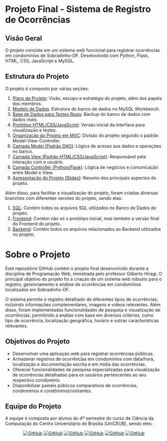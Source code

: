 # Projeto Final - Sistema de Registro de Ocorrências

<!-- Banner da Sobramínios (imagem a ser adicionada em breve) -->

## Visão Geral
O projeto consiste em um sistema web funcional para registrar ocorrências em condomínios de Sobradinho-DF. Desenvolvido com Python, Flask, HTML, CSS, JavaScript e MySQL.


## Estrutura do Projeto
O projeto é composto por várias seções:

1. [Plano de Projeto](): Visão, escopo e estratégia do projeto, além dos papéis dos membros.
2. [Modelo de Dados](): Estrutura do banco de dados no MySQL Workbench.
3. [Base de Dados para Testes Reais](): Backup do banco de dados com dados reais.
4. [Protótipo HTML/CSS/JavaScript](): Versão inicial da interface para visualização e testes.
5. [Organização do Projeto em MVC](): Divisão do projeto segundo o padrão Model-View-Controller.
6. [Camada Model (Padrão DAO)](): Lógica de acesso aos dados e operações no banco.
7. [Camada View (Padrão HTML/CSS/JavaScript)](): Responsável pela interação com o usuário.
8. [Camada Controller (Python/Flask)](): Lógica de negócios e comunicação entre Model e View.
9. [Apresentação do Projeto (Slides)](): Resumo dos principais aspectos do projeto.

Além disso, para facilitar a visualização do projeto, foram criadas diversas branches com diferentes versões do projeto, sendo elas:

1. [SQL](): Contém todos os arquivos SQL utilizados no Banco de Dados do projeto.
2. [Frontend](): Contém não só o protótipo inicial, mas também a versão final do Frontend do projeto.
3. [Backend](): Contém todos os arquivos relacionados ao Backend utilizados no projeto.

<!-- Imagem a ser adicionada em breve -->


# Sobre o Projeto

Este repositório GitHub contém o projeto final desenvolvido durante a disciplina de Programação Web, ministrada pelo professor Gilberto Hiragi. O principal objetivo do projeto foi a criação de um sistema web robusto para o registro, gerenciamento e análise de ocorrências em condomínios localizados em Sobradinho-DF.

O sistema permite o registro detalhado de diferentes tipos de ocorrências, incluindo informações complementares, imagens e vídeos relevantes. Além disso, foram implementadas funcionalidades de pesquisa e visualização de ocorrências, permitindo a análise com base em diversos critérios, como tipo de ocorrência, localização geográfica, horário e outras características relevantes.


## Objetivos do Projeto

- Desenvolver uma aplicação web para registrar ocorrências públicas.
- Armazenar registros de ocorrências em condomínios com data/hora, localização e documentação escrita e em mídia das ocorrências.
- Oferecer funcionalidades de pesquisa especializadas para visualização de ocorrências detalhadas para os usuários pertencentes ao seu respectivo condomínio.
- Disponibilizar painéis públicos comparativos de ocorrências, condomínios e condôminos/visitantes.


## Equipe do Projeto

A equipe é composta por alunos do 4º semestre do curso de Ciência da Computação do Centro Universitário de Brasília (UniCEUB), sendo eles:
<div id="profiles" align="center">
  <a href="https://github.com/apenasgabi"><img src="https://img.shields.io/badge/GitHub-apenasgabi-blue?style=flat-squared&logo=github" alt="GitHub"></a>
  <a href="https://github.com/brunnaruass"><img src="https://img.shields.io/badge/GitHub-brunnaruass-blue?style=flat-squared&logo=github" alt="GitHub"></a>
  <a href="https://github.com/GabrielMousinho"><img src="https://img.shields.io/badge/GitHub-gabrielmousinho-blue?style=flat-squared&logo=github" alt="GitHub"></a>
  <a href="https://github.com/Joaopato1"><img src="https://img.shields.io/badge/GitHub-joaopato1-blue?style=flat-squared&logo=github" alt="GitHub"></a>
  <a href="https://github.com/Nathanmrl1"><img src="https://img.shields.io/badge/GitHub-nathanmrl1-blue?style=flat-squared&logo=github" alt="GitHub"></a>
  <a href="https://github.com/yagoprssantos"><img src="https://img.shields.io/badge/GitHub-yagoprssantos-blue?style=flat-squared&logo=github" alt="GitHub"></a>
</div>
